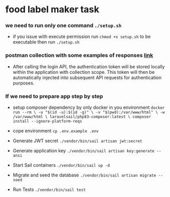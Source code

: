 # food label maker task

### we need to run only one command `./setup.sh`
- if you issue with execute permission run `chmod +x setup.sh` to be executable then run `./setup.sh`
### postman collection with some examples of responses **[link](https://documenter.getpostman.com/view/2494634/2sA3JRYyV1)** 
- After calling the login API, the authentication token will be stored locally within the application with collection scope. This token will then be automatically injected into subsequent API requests for authentication purposes.


### If we need to prepare app step by step
- setup composer dependency by only docker in you environment `docker run --rm \
       -u "$(id -u):$(id -g)" \
       -v "$(pwd):/var/www/html" \
       -w /var/www/html \
       laravelsail/php83-composer:latest \
       composer install --ignore-platform-reqs`
       
- cope environment  `cp .env.example .env`
- Generate JWT secret `./vendor/bin/sail artisan jwt:secret`
- Generate application key `./vendor/bin/sail artisan key:generate --ansi`
- Start Sail containers `./vendor/bin/sail up -d`
- Migrate and seed the database `./vendor/bin/sail artisan migrate --seed`
- Run Tests `./vendor/bin/sail test`



